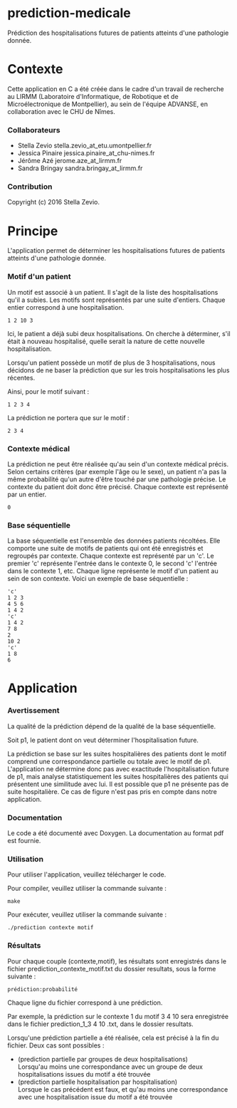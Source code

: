 # prediction-medicale
Prédiction des hospitalisations futures de patients atteints d'une pathologie donnée.

# Contexte

Cette application en C a été créée dans le cadre d'un travail de recherche au LIRMM (Laboratoire d'Informatique, de Robotique et de Microélectronique de Montpellier), au sein de l'équipe ADVANSE, en collaboration avec le CHU de Nîmes.

### Collaborateurs

* Stella Zevio stella.zevio_at_etu.umontpellier.fr
* Jessica Pinaire jessica.pinaire_at_chu-nimes.fr
* Jérôme Azé jerome.aze_at_lirmm.fr
* Sandra Bringay sandra.bringay_at_lirmm.fr

### Contribution

Copyright (c) 2016 Stella Zevio.

# Principe

L'application permet de déterminer les hospitalisations futures de patients atteints d'une pathologie donnée.

### Motif d'un patient

Un motif est associé à un patient. Il s'agit de la liste des hospitalisations qu'il a subies. 
Les motifs sont représentés par une suite d'entiers. Chaque entier correspond à une hospitalisation.

```
1 2 10 3
```

Ici, le patient a déjà subi deux hospitalisations. On cherche à déterminer, s'il était à nouveau hospitalisé, quelle serait la nature de cette nouvelle hospitalisation.

Lorsqu'un patient possède un motif de plus de 3 hospitalisations, nous décidons de ne baser la prédiction que sur les trois hospitalisations les plus récentes.

Ainsi, pour le motif suivant : 

```
1 2 3 4
```

La prédiction ne portera que sur le motif :

```
2 3 4
```

### Contexte médical

La prédiction ne peut être réalisée qu'au sein d'un contexte médical précis.
Selon certains critères (par exemple l'âge ou le sexe), un patient n'a pas la même probabilité qu'un autre d'être touché par une pathologie précise.
Le contexte du patient doit donc être précisé. 
Chaque contexte est représenté par un entier.

```
0 
```

### Base séquentielle

La base séquentielle est l'ensemble des données patients récoltées.
Elle comporte une suite de motifs de patients qui ont été enregistrés et regroupés par contexte.
Chaque contexte est représenté par un 'c'.
Le premier 'c' représente l'entrée dans le contexte 0, le second 'c' l'entrée dans le contexte 1, etc.
Chaque ligne représente le motif d'un patient au sein de son contexte.
Voici un exemple de base séquentielle :

```
'c'
1 2 3
4 5 6
1 4 2
'c'
1 4 2
7 8 
2
10 2
'c'
1 8
6
```

# Application

### Avertissement

La qualité de la prédiction dépend de la qualité de la base séquentielle.

Soit p1, le patient dont on veut déterminer l'hospitalisation future.

La prédiction se base sur les suites hospitalières des patients dont le motif comprend une correspondance partielle ou totale avec le motif de p1.
L'application ne détermine donc pas avec exactitude l'hospitalisation future de p1, mais analyse statistiquement les suites hospitalières des patients qui présentent une similitude avec lui.
Il est possible que p1 ne présente pas de suite hospitalière. Ce cas de figure n'est pas pris en compte dans notre application.

### Documentation

Le code a été documenté avec Doxygen. 
La documentation au format pdf est fournie.

### Utilisation

Pour utiliser l'application, veuillez télécharger le code.

Pour compiler, veuillez utiliser la commande suivante :

```
make
```

Pour exécuter, veuillez utiliser la commande suivante :

```
./prediction contexte motif
```

### Résultats

Pour chaque couple (contexte,motif), les résultats sont enregistrés dans le fichier prediction_contexte_motif.txt du dossier resultats, sous la forme suivante :

```
prédiction:probabilité
```

Chaque ligne du fichier correspond à une prédiction.

Par exemple, la prédiction sur le contexte 1 du motif 3 4 10 sera enregistrée dans le fichier prediction_1_3 4 10 .txt, dans le dossier resultats.

Lorsqu'une prédiction partielle a été réalisée, cela est précisé à la fin du fichier. Deux cas sont possibles :
* (prediction partielle par groupes de deux hospitalisations)  
   Lorsqu'au moins une correspondance avec un groupe de deux hospitalisations issues du motif a été trouvée
* (prediction partielle hospitalisation par hospitalisation)  
  Lorsque le cas précédent est faux, et qu'au moins une correspondance avec une hospitalisation issue du motif a été trouvée


